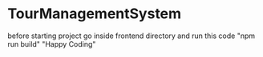 # TourManagementSystem
before starting project go inside frontend directory and run this code "npm run build"
"Happy Coding"
